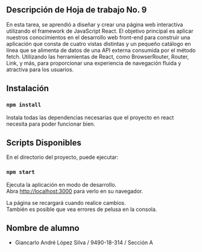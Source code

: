 ## Descripción de Hoja de trabajo No. 9

En esta tarea, se aprendió a diseñar y crear una página web interactiva utilizando el framework de JavaScript React. El objetivo principal es aplicar nuestros conocimientos en el desarrollo web front-end para construir una aplicación que consta de cuatro vistas distintas y un pequeño catálogo en línea que se alimenta de datos de una API externa consumida por el método fetch. Utilizando las herramientas de React, como BrowserRouter, Router, Link, y más, para proporcionar una experiencia de navegación fluida y atractiva para los usuarios.



## Instalación

### `npm install`

Instala todas las dependencias necesarias que el proyecto en react necesita para poder funcionar bien.

## Scripts Disponibles

En el directorio del proyecto, puede ejecutar:

### `npm start`

Ejecuta la aplicación en modo de desarrollo.\
Abra [http://localhost:3000](http://localhost:3000) para verlo en su navegador.

La página se recargará cuando realice cambios.\
También es posible que vea errores de pelusa en la consola.

## Nombre de alumno

- Giancarlo André López Silva / 9490-18-314 / Sección A